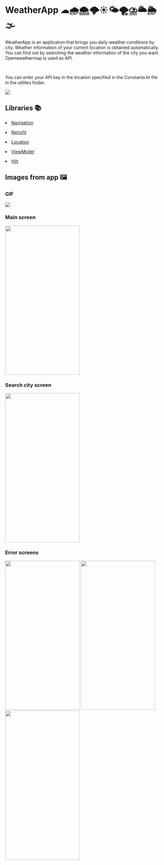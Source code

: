 # WeatherApp ☁🌧🌨🌩☀🌤🌪⛈🌥🌦🌫

WeatherApp is an application that brings you daily weather conditions by city. Weather information of your current location is obtained automatically. You can find out by searching the weather information of the city you want. Openweathermap is used as API.

<br/>

You can enter your API key in the location specified in the Constants.kt file in the utilites folder.

<p align="left" width="100%">
  <img src="https://user-images.githubusercontent.com/73544434/170740599-6e093b39-661b-48c8-96c0-67eb572978bd.PNG"/>
</p>

## Libraries 📚


[<li>Navigation</li>](https://developer.android.com/guide/navigation)

[<li>Retrofit</li>](https://square.github.io/retrofit)

[<li>Location</li>](https://developer.android.com/training/location)

[<li>ViewModel</li>](https://developer.android.com/topic/libraries/architecture/viewmodel)

[<li>Hilt</li>](https://developer.android.com/training/dependency-injection/hilt-android)

## Images from app 🖼

### GIF
![](https://media.giphy.com/media/NqlfBzlJeb6ROVajyq/giphy.gif)
<p float="left" />

### Main screen

<p align="left" width="100%">
<img src="https://user-images.githubusercontent.com/73544434/170820998-0b824531-0de0-45d5-b591-9b2850e5ac2f.png" width="240" height="480"/>
</p>

### Search city screen

<p align="left" width="100%">
<img src="https://user-images.githubusercontent.com/73544434/170821019-f28d343d-d0ea-4655-8b6a-b7bdcdf12107.png" width="240" height="480"/>
</p>

### Error screens

<p align="left" width="100%">
<img src="https://user-images.githubusercontent.com/73544434/170820894-b5776e92-dd44-450f-a528-ed3348846e1f.png" width="240" height="480"/>
<img src="https://user-images.githubusercontent.com/73544434/170820935-ca6aaaf9-e3a4-4980-9fc9-bcdb91d6e100.png" width="240" height="480"/>
<img src="https://user-images.githubusercontent.com/73544434/170820936-05a17379-e72d-455a-8c03-bab32c097b7b.png" width="240" height="480"/>
</p>



